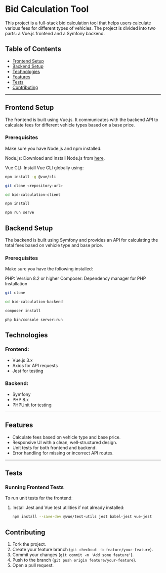 # Bid Calculation Tool

This project is a full-stack bid calculation tool that helps users calculate various fees for different types of vehicles. The project is divided into two parts: a Vue.js frontend and a Symfony backend.

## Table of Contents
- [Frontend Setup](#frontend-setup)
- [Backend Setup](#backend-setup)
- [Technologies](#technologies)
- [Features](#features)
- [Tests](#tests)
- [Contributing](#contributing)

---

## Frontend Setup

The frontend is built using Vue.js. It communicates with the backend API to calculate fees for different vehicle types based on a base price.

### Prerequisites

Make sure you have Node.js and npm installed.

Node.js: Download and install Node.js from [here](https://nodejs.org/).

Vue CLI: Install Vue CLI globally using:
  ```bash
  npm install -g @vue/cli
  
  git clone <repository-url>
  
  cd bid-calculation-client 

  npm install

  npm run serve

  ```
## Backend Setup
The backend is built using Symfony and provides an API for calculating the total fees based on vehicle type and base price.

### Prerequisites
Make sure you have the following installed:

PHP: Version 8.2 or higher
Composer: Dependency manager for PHP Installation

  ```bash
  git clone

  cd bid-calculation-backend

  composer install

php bin/console server:run
  ```

## Technologies

### Frontend:
- Vue.js 3.x
- Axios for API requests
- Jest for testing

### Backend:
- Symfony
- PHP 8.x
- PHPUnit for testing

---

## Features
- Calculate fees based on vehicle type and base price.
- Responsive UI with a clean, well-structured design.
- Unit tests for both frontend and backend.
- Error handling for missing or incorrect API routes.

---

## Tests

### Running Frontend Tests

To run unit tests for the frontend:

1. Install Jest and Vue test utilities if not already installed:
   ```bash
   npm install --save-dev @vue/test-utils jest babel-jest vue-jest


   ```

## Contributing

1. Fork the project.
2. Create your feature branch (`git checkout -b feature/your-feature`).
3. Commit your changes (`git commit -m 'Add some feature'`).
4. Push to the branch (`git push origin feature/your-feature`).
5. Open a pull request.
